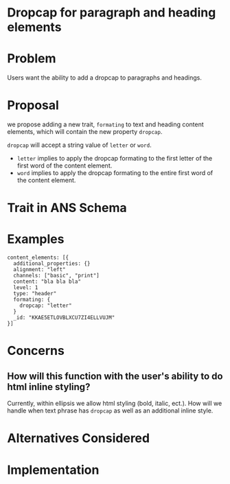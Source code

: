 # Dropcap for paragraph and heading elements

# Problem

Users want the ability to add a dropcap to paragraphs and headings.

# Proposal

we propose adding a new trait, `formating` to text and heading content elements, which will contain the new property `dropcap`.

`dropcap` will accept a string value of `letter` or `word`.
 * `letter` implies to apply the dropcap formating to the first letter of the first word of the content element.
 * `word` implies to apply the dropcap formating to the entire first word of the content element.

# Trait in ANS Schema

# Examples
```
content_elements: [{
  additional_properties: {}
  alignment: "left"
  channels: ["basic", "print"]
  content: "bla bla bla"
  level: 1
  type: "header"
  formating: {
    dropcap: "letter"
  }
  _id: "KKAE5ETLOVBLXCU7ZI4ELLVUJM"
}]
```

# Concerns

## How will this function with the user's ability to do html inline styling?

Currently, within ellipsis we allow html styling (bold, italic, ect.). How will we handle when text phrase has `dropcap` as well as an additional inline style.

# Alternatives Considered


# Implementation


